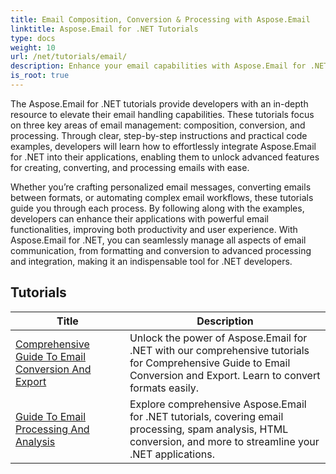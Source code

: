 ```yaml
---
title: Email Composition, Conversion & Processing with Aspose.Email 
linktitle: Aspose.Email for .NET Tutorials
type: docs
weight: 10
url: /net/tutorials/email/
description: Enhance your email capabilities with Aspose.Email for .NET tutorials. Learn how to compose, convert, and process emails for advanced email management.
is_root: true
---
```


The Aspose.Email for .NET tutorials provide developers with an in-depth resource to elevate their email handling capabilities. These tutorials focus on three key areas of email management: composition, conversion, and processing. Through clear, step-by-step instructions and practical code examples, developers will learn how to effortlessly integrate Aspose.Email for .NET into their applications, enabling them to unlock advanced features for creating, converting, and processing emails with ease.

Whether you’re crafting personalized email messages, converting emails between formats, or automating complex email workflows, these tutorials guide you through each process. By following along with the examples, developers can enhance their applications with powerful email functionalities, improving both productivity and user experience. With Aspose.Email for .NET, you can seamlessly manage all aspects of email communication, from formatting and conversion to advanced processing and integration, making it an indispensable tool for .NET developers.

## Tutorials
| Title | Description |
| --- | --- | 
| [Comprehensive Guide To Email Conversion And Export](./comprehensive-guide-to-email-conversion-and-export/) | Unlock the power of Aspose.Email for .NET with our comprehensive tutorials for Comprehensive Guide to Email Conversion and Export. Learn to convert formats easily. |
| [Guide To Email Processing And Analysis](./guide-to-email-processing-and-analysis/) | Explore comprehensive Aspose.Email for .NET tutorials, covering email processing, spam analysis, HTML conversion, and more to streamline your .NET applications. | 